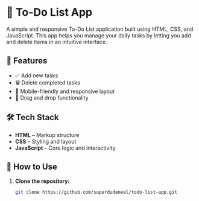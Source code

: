 # 📝 To-Do List App

A simple and responsive To-Do List application built using HTML, CSS, and JavaScript. This app helps you manage your daily tasks by letting you add and delete items in an intuitive interface.

## 🚀 Features

- ✅ Add new tasks
- 🗑️ Delete completed tasks
- 📱 Mobile-friendly and responsive layout
- 💾 Drag and drop functionality

## 🛠️ Tech Stack

- **HTML** – Markup structure
- **CSS** – Styling and layout
- **JavaScript** – Core logic and interactivity

## 🧰 How to Use

1. **Clone the repository:**

   ```bash
   git clone https://github.com/superdudeneel/todo-list-app.git
